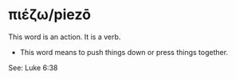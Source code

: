 # πιέζω/piezō
This word is an action. It is a verb.
* This word means to push things down or press things together.

See: Luke 6:38

